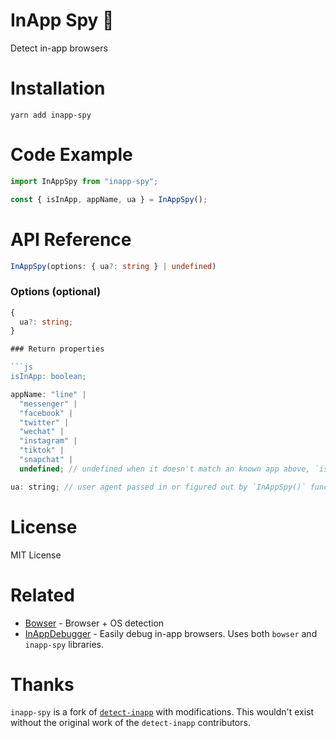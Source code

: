 # InApp Spy 🔎

Detect in-app browsers

<!-- TODO: BADGING -->

# Installation

`yarn add inapp-spy`

# Code Example

```js
import InAppSpy from "inapp-spy";

const { isInApp, appName, ua } = InAppSpy();
```

# API Reference

```typescript
InAppSpy(options: { ua?: string } | undefined)
```

### Options (optional)

````typescript
{
  ua?: string;
}

### Return properties

```js
isInApp: boolean;
````

```js
appName: "line" |
  "messenger" |
  "facebook" |
  "twitter" |
  "wechat" |
  "instagram" |
  "tiktok" |
  "snapchat" |
  undefined; // undefined when it doesn't match an known app above, `isInApp` can still be true
```

```js
ua: string; // user agent passed in or figured out by `InAppSpy()` function
```

# License

MIT License

# Related

- [Bowser](https://github.com/bowser-js/bowser) - Browser + OS detection
- [InAppDebugger](https://inappdebugger.com) - Easily debug in-app browsers. Uses both `bowser` and `inapp-spy` libraries.

# Thanks

`inapp-spy` is a fork of [`detect-inapp`](https://github.com/f2etw/detect-inapp) with modifications. This wouldn't exist without the original work of the `detect-inapp` contributors.
